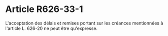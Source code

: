 # Article R626-33-1

L'acceptation des délais et remises portant sur les créances mentionnées à l'article L. 626-20 ne peut être qu'expresse.
